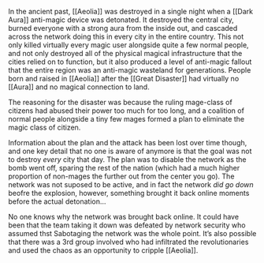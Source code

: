 In the ancient past, [[Aeolia]] was destroyed in a single night when a [[Dark Aura]] anti-magic device was detonated. It destroyed the central city, burned everyone with a strong aura from the inside out, and cascaded across the network doing this in every city in the entire country. This not only killed virtually every magic user alongside quite a few normal people, and not only destroyed all of the physical magical infrastructure that the cities relied on to function, but it also produced a level of anti-magic fallout that the entire region was an anti-magic wasteland for generations. People born and raised in [[Aeolia]] after the [[Great Disaster]] had virtually no [[Aura]] and no magical connection to land.

The reasoning for the disaster was because the ruling mage-class of citizens had abused their power too much for too long, and a coalition of normal people alongside a tiny few mages formed a plan to eliminate the magic class of citizen.

Information about the plan and the attack has been lost over time though, and one key detail that no one is aware of anymore is that the goal was not to destroy *every* city that day. The plan was to disable the network as the bomb went off, sparing the rest of the nation (which had a much higher proportion of non-mages the further out from the center you go). The network was not suposed to be active, and in fact the network *did go down* beofre the explosion, however, something brought it back online moments before the actual detonation…

No one knows why the network was brought back online. It could have been that the team taking it down was defeated by network security who assumed thst Sabotaging the network was the whole point. It’s also possible that there was a 3rd group involved who had infiltrated the revolutionaries and used the chaos as an opportunity to cripple [[Aeolia]].
